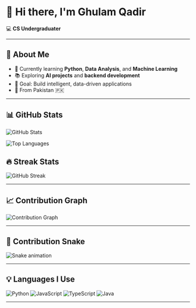 # 👋 Hi there, I'm Ghulam Qadir

💻 **CS Undergraduater**

---

## 🚀 About Me
- 🔭 Currently learning **Python**, **Data Analysis**, and **Machine Learning**
- 📚 Exploring **AI projects** and **backend development**
- 🎯 Goal: Build intelligent, data-driven applications
- 📍 From Pakistan 🇵🇰

---

## 📊 GitHub Stats

![GitHub Stats](https://github-readme-stats.vercel.app/api?username=GhulamQadir&show_icons=true&theme=radical)

![Top Languages](https://github-readme-stats.vercel.app/api/top-langs/?username=GhulamQadir&layout=compact&theme=radical)


## 🔥 Streak Stats

![GitHub Streak](https://streak-stats.demolab.com?user=GhulamQadir&theme=radical&hide_border=true)

---

## 📈 Contribution Graph

![Contribution Graph](https://github-readme-activity-graph.vercel.app/graph?username=GhulamQadir&theme=react-dark)

---

## 🐍 Contribution Snake

![Snake animation](https://github.com/ghulamqadir/GhulamQadir/blob/output/github-contribution-grid-snake.svg)

---

## 💡 Languages I Use

![Python](https://img.shields.io/badge/Python-3776AB?style=for-the-badge&logo=python&logoColor=white)
![JavaScript](https://img.shields.io/badge/JavaScript-F7DF1E?style=for-the-badge&logo=javascript&logoColor=black)
![TypeScript](https://img.shields.io/badge/TypeScript-3178C6?style=for-the-badge&logo=typescript&logoColor=white)
![Java](https://img.shields.io/badge/Java-007396?style=for-the-badge&logo=java&logoColor=white)

---
